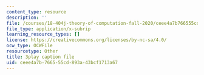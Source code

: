 ```yaml
---
content_type: resource
description: ''
file: /courses/18-404j-theory-of-computation-fall-2020/ceee4a7b766555cd893a43bcf1713a67_aVv9WXwW95w.vtt
file_type: application/x-subrip
learning_resource_types: []
license: https://creativecommons.org/licenses/by-nc-sa/4.0/
ocw_type: OCWFile
resourcetype: Other
title: 3play caption file
uid: ceee4a7b-7665-55cd-893a-43bcf1713a67
---
```

